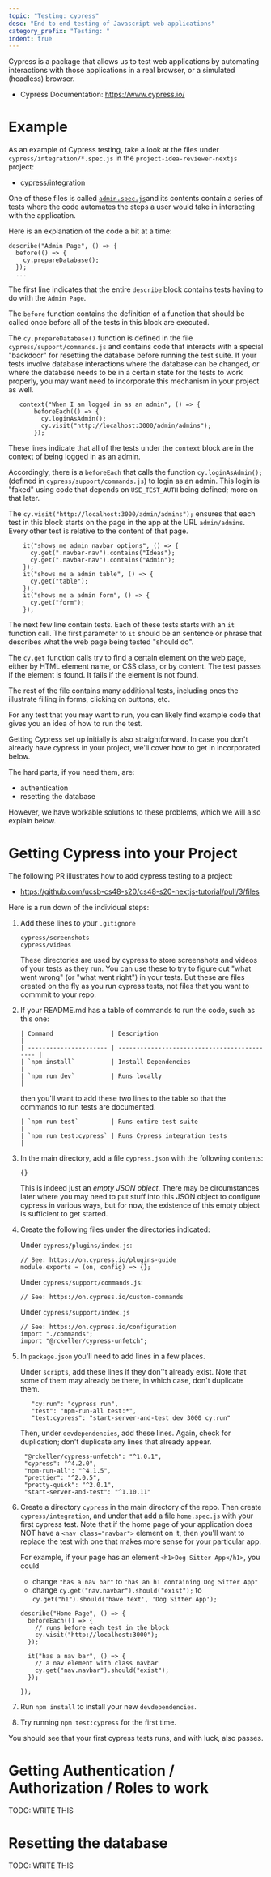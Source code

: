 ```yaml
---
topic: "Testing: cypress"
desc: "End to end testing of Javascript web applications"
category_prefix: "Testing: "
indent: true
---
```



Cypress is a package that allows us to test web applications by automating
interactions with those applications in a real browser, or a simulated (headless) browser.

* Cypress Documentation: <https://www.cypress.io/>


# Example

As an example of Cypress testing, take a look at the files under `cypress/integration/*.spec.js` in the `project-idea-reviewer-nextjs` project:

* [cypress/integration](https://github.com/ucsb-cs48-s20/project-idea-reviewer-nextjs/tree/master/cypress/integration)

One of these files is called [`admin.spec.js`](https://github.com/ucsb-cs48-s20/project-idea-reviewer-nextjs/blob/master/cypress/integration/admin.spec.js)and its contents contain a series of tests where the code automates the
steps a user would take in interacting with the application.

Here is an explanation of the code a bit at a time:

```
describe("Admin Page", () => {
  before(() => {
    cy.prepareDatabase();
  });
  ...
```

The first line indicates that the entire `describe` block contains tests having to do with the `Admin Page`.

The `before` function contains the definition of a function that should be called once before all of the tests
in this block are executed.

The `cy.prepareDatabase()` function is defined in the file `cypress/support/commands.js` and contains code that
interacts with a special "backdoor" for resetting the database before running the test suite.  If your tests
involve database interactions where the database can be changed, or where the database needs to be in a certain state
for the tests to work properly, you may want need to incorporate this mechanism in your project as well.

```
   context("When I am logged in as an admin", () => {
       beforeEach(() => {
         cy.loginAsAdmin();
         cy.visit("http://localhost:3000/admin/admins");
       });
```

These lines indicate that all of the tests under the `context` block are in the context of being logged in as an admin.

Accordingly, there is a `beforeEach` that calls the function `cy.loginAsAdmin();` (defined in `cypress/support/commands.js`)
to login as an admin.  This login is "faked" using code that depends on `USE_TEST_AUTH` being defined; more on that later.

The `cy.visit("http://localhost:3000/admin/admins");` ensures that each test in this block starts on the page in the app
at the URL `admin/admins`.   Every other test is relative to the content of that page.

```
    it("shows me admin navbar options", () => {
      cy.get(".navbar-nav").contains("Ideas");
      cy.get(".navbar-nav").contains("Admin");
    });
    it("shows me a admin table", () => {
      cy.get("table");
    });
    it("shows me a admin form", () => {
      cy.get("form");
    });
```

The next few line contain tests.  Each of these tests starts with an `it` function call.  The first parameter
to `it` should be an sentence or phrase that describes what the web page being tested "should do".

The `cy.get` function calls try to find a certain element on the web page, either by HTML element name, or
CSS class, or by content.  The test passes if the element is found.  It fails if the element is not found.

The rest of the file contains many additional tests, including ones the illustrate filling in forms,
clicking on buttons, etc.

For any test that you may want to run, you can likely find example code that gives you an idea of how to run the test.

Getting Cypress set up initially is also straightforward.  In case you don't already have cypress in your project,
we'll cover how to get in incorporated below.

The hard parts, if you need them, are:

* authentication
* resetting the database

However, we have workable solutions to these problems, which we will also explain below.

# Getting Cypress into your Project

The following PR illustrates how to add cypress testing to a project:

* <https://github.com/ucsb-cs48-s20/cs48-s20-nextjs-tutorial/pull/3/files>

Here is a run down of the individual steps:

1. Add these lines to your `.gitignore`
   ```
   cypress/screenshots
   cypress/videos
   ```
   
   These directories are used by cypress to store screenshots and videos of your tests as they run.  You can use these
   to try to figure out "what went wrong" (or "what went right") in your tests.  But these are files created on the fly
   as you run cypress tests, not files that you want to commmit to your repo.
 
2. If your README.md has a table of commands to run the code, such as this one:

   ```
   | Command                | Description                                  |
   | ---------------------- | -------------------------------------------- |
   | `npm install`          | Install Dependencies                         |
   | `npm run dev`          | Runs locally                                 |
   ```

   then you'll want to add these two lines to the table so that the commands to run
   tests are documented.
   
   ```
   | `npm run test`         | Runs entire test suite                       |
   | `npm run test:cypress` | Runs Cypress integration tests               |
   ```
   
3. In the main directory, add a file `cypress.json` with the following contents:

   ```
   {}
   ```
   
   This is indeed just an *empty JSON object*.   There may be circumstances later where you may need to
   put stuff into this JSON object to configure cypress in various ways, but for now, the existence of this
   empty object is sufficient to get started.

4. Create the following files under the directories indicated:

   Under `cypress/plugins/index.js`:

   ```
   // See: https://on.cypress.io/plugins-guide
   module.exports = (on, config) => {};
   ```
   
   Under `cypress/support/commands.js`:

   ```
   // See: https://on.cypress.io/custom-commands
   ```
   
   Under `cypress/support/index.js`

   ```
   // See: https://on.cypress.io/configuration
   import "./commands";
   import "@rckeller/cypress-unfetch";
   ```

5. In `package.json` you'll need to add lines in a few places.

   Under `scripts`, add these lines if they don''t already exist.  Note that some of them may already 
   be there, in which case, don't duplicate them.

   ```
      "cy:run": "cypress run",
      "test": "npm-run-all test:*",
      "test:cypress": "start-server-and-test dev 3000 cy:run"
   ```

   Then, under `devdependencies`, add these lines.  Again, check for duplication; don't duplicate 
   any lines that already appear.
   
   ```
    "@rckeller/cypress-unfetch": "^1.0.1",
    "cypress": "^4.2.0",
    "npm-run-all": "^4.1.5",
    "prettier": "^2.0.5",
    "pretty-quick": "^2.0.1",
    "start-server-and-test": "^1.10.11"
   ```

6. Create a directory `cypress` in the main directory of the repo.  Then create `cypress/integration`, and under that
   add a file `home.spec.js` with your first cypress test.  Note that if the home page of your application
   does NOT have a `<nav class="navbar">` element on it, then you'll want to replace the test with one that makes
   more sense for your particular app.
   
   For example, if your page has an element `<h1>Dog Sitter App</h1>`, you could 
   * change `"has a nav bar"` to `"has an h1 containing Dog Sitter App"`
   * change  `cy.get("nav.navbar").should("exist");` to `cy.get("h1").should('have.text', 'Dog Sitter App');`
   
   ```
   describe("Home Page", () => {
     beforeEach(() => {
       // runs before each test in the block
       cy.visit("http://localhost:3000");
     });

     it("has a nav bar", () => {
       // a nav element with class navbar
       cy.get("nav.navbar").should("exist");
     });

   });
   ```
   
7. Run `npm install` to install your new `devdependencies`.
8. Try running `npm test:cypress` for the first time.

You should see that your first cypress tests runs, and with luck, also passes.

# Getting Authentication / Authorization / Roles to work

TODO: WRITE THIS

# Resetting the database

TODO: WRITE THIS



